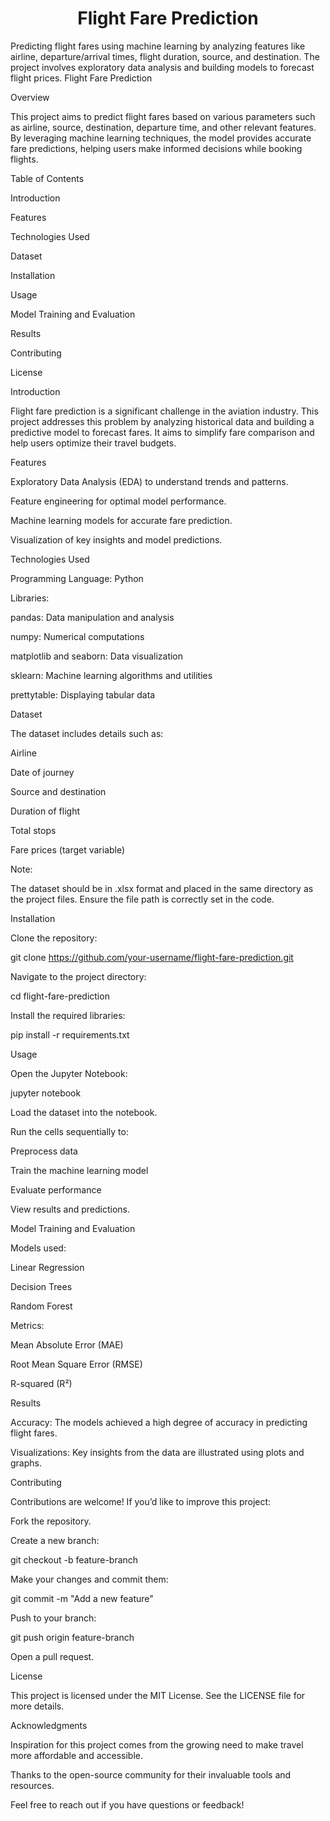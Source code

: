 <h1 align="center">Flight Fare Prediction</h1>
Predicting flight fares using machine learning by analyzing features like airline, departure/arrival times, flight duration, source, and destination. The project involves exploratory data analysis and building models to forecast flight prices.
Flight Fare Prediction

Overview

This project aims to predict flight fares based on various parameters such as airline, source, destination, departure time, and other relevant features. By leveraging machine learning techniques, the model provides accurate fare predictions, helping users make informed decisions while booking flights.

Table of Contents

Introduction

Features

Technologies Used

Dataset

Installation

Usage

Model Training and Evaluation

Results

Contributing

License

Introduction

Flight fare prediction is a significant challenge in the aviation industry. This project addresses this problem by analyzing historical data and building a predictive model to forecast fares. It aims to simplify fare comparison and help users optimize their travel budgets.

Features

Exploratory Data Analysis (EDA) to understand trends and patterns.

Feature engineering for optimal model performance.

Machine learning models for accurate fare prediction.

Visualization of key insights and model predictions.

Technologies Used

Programming Language: Python

Libraries:

pandas: Data manipulation and analysis

numpy: Numerical computations

matplotlib and seaborn: Data visualization

sklearn: Machine learning algorithms and utilities

prettytable: Displaying tabular data

Dataset

The dataset includes details such as:

Airline

Date of journey

Source and destination

Duration of flight

Total stops

Fare prices (target variable)

Note:

The dataset should be in .xlsx format and placed in the same directory as the project files. Ensure the file path is correctly set in the code.

Installation

Clone the repository:

git clone https://github.com/your-username/flight-fare-prediction.git

Navigate to the project directory:

cd flight-fare-prediction

Install the required libraries:

pip install -r requirements.txt

Usage

Open the Jupyter Notebook:

jupyter notebook

Load the dataset into the notebook.

Run the cells sequentially to:

Preprocess data

Train the machine learning model

Evaluate performance

View results and predictions.

Model Training and Evaluation

Models used:

Linear Regression

Decision Trees

Random Forest

Metrics:

Mean Absolute Error (MAE)

Root Mean Square Error (RMSE)

R-squared (R²)

Results

Accuracy: The models achieved a high degree of accuracy in predicting flight fares.

Visualizations: Key insights from the data are illustrated using plots and graphs.

Contributing

Contributions are welcome! If you’d like to improve this project:

Fork the repository.

Create a new branch:

git checkout -b feature-branch

Make your changes and commit them:

git commit -m "Add a new feature"

Push to your branch:

git push origin feature-branch

Open a pull request.

License

This project is licensed under the MIT License. See the LICENSE file for more details.

Acknowledgments

Inspiration for this project comes from the growing need to make travel more affordable and accessible.

Thanks to the open-source community for their invaluable tools and resources.

Feel free to reach out if you have questions or feedback!


